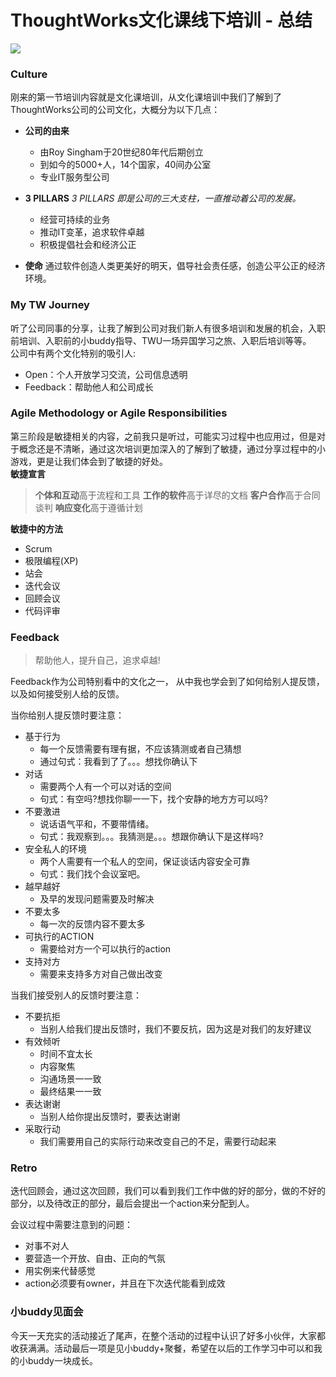# ThoughtWorks文化课线下培训 - 总结

![](http://ww1.sinaimg.cn/large/0069nEbOly1fzpp2m71rlj315f0fyq3p.jpg)

### Culture
刚来的第一节培训内容就是文化课培训，从文化课培训中我们了解到了ThoughtWorks公司的公司文化，大概分为以下几点：

- **公司的由来**
	- 由Roy Singham于20世纪80年代后期创⽴
	- 到如今的5000+⼈，14个国家，40间办公室
	- 专业IT服务型公司  

- **3 PILLARS**
  *3 PILLARS 即是公司的三大支柱，一直推动着公司的发展。*  
	- 经营可持续的业务
	- 推动IT变⾰，追求软件卓越
	- 积极提倡社会和经济公正  

- **使命**
通过软件创造⼈类更美好的明天，倡导社会责任感，创造公平公正的经济环境。  

### My TW Journey
听了公司同事的分享，让我了解到公司对我们新人有很多培训和发展的机会，入职前培训、入职前的小buddy指导、TWU一场异国学习之旅、入职后培训等等。  
公司中有两个文化特别的吸引人:  

- Open：个人开放学习交流，公司信息透明
- Feedback：帮助他人和公司成长  

### Agile Methodology or Agile Responsibilities
  第三阶段是敏捷相关的内容，之前我只是听过，可能实习过程中也应用过，但是对于概念还是不清晰，通过这次培训更加深入的了解到了敏捷，通过分享过程中的小游戏，更是让我们体会到了敏捷的好处。  
**敏捷宣言**  

>**个体和互动**高于流程和工具
>**工作的软件**高于详尽的文档
>**客户合作**高于合同谈判
>**响应变化**高于遵循计划  

**敏捷中的方法**
- Scrum
- 极限编程(XP)
- 站会
- 迭代会议
- 回顾会议
- 代码评审

### Feedback
>帮助他人，提升自己，追求卓越!

Feedback作为公司特别看中的文化之一，	从中我也学会到了如何给别人提反馈，以及如何接受别人给的反馈。  

当你给别人提反馈时要注意：  

- 基于行为
	- 每一个反馈需要有理有据，不应该猜测或者自己猜想
	- 通过句式：我看到了了。。。想找你确认下
- 对话
	- 需要两个人有一个可以对话的空间
	- 句式：有空吗?想找你聊⼀一下，找个安静的地⽅方可以吗?
- 不要激进
	- 说话语气平和，不要带情绪。
	- 句式：我观察到。。。我猜测是。。。想跟你确认下是这样吗?
- 安全私人的环境
	- 两个人需要有一个私人的空间，保证谈话内容安全可靠
	- 句式：我们找个会议室吧。
- 越早越好
	- 及早的发现问题需要及时解决
- 不要太多
	- 每一次的反馈内容不要太多
- 可执行的ACTION
	- 需要给对方一个可以执行的action
- ⽀持对⽅
	- 需要来支持多方对自己做出改变

当我们接受别人的反馈时要注意：

- 不要抗拒
	- 当别人给我们提出反馈时，我们不要反抗，因为这是对我们的友好建议
- 有效倾听
	- 时间不宜太长
	- 内容聚焦
	- 沟通场景⼀一致
	- 最终结果⼀一致
- 表达谢谢
	- 当别人给你提出反馈时，要表达谢谢
- 采取行动  
	- 我们需要用自己的实际行动来改变自己的不足，需要行动起来

### Retro
迭代回顾会，通过这次回顾，我们可以看到我们工作中做的好的部分，做的不好的部分，以及待改正的部分，最后会提出一个action来分配到人。  

会议过程中需要注意到的问题：

- 对事不对人
- 要营造一个开放、自由、正向的气氛
- 用实例来代替感觉
- action必须要有owner，并且在下次迭代能看到成效

### 小buddy见面会

今天一天充实的活动接近了尾声，在整个活动的过程中认识了好多小伙伴，大家都收获满满。活动最后一项是见小buddy+聚餐，希望在以后的工作学习中可以和我的小buddy一块成长。
